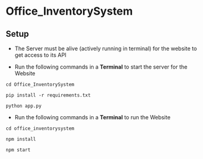 # Office_InventorySystem

## Setup

- The Server must be alive (actively running in terminal) for the website to get access to its API

- Run the following commands in a **Terminal** to start the server for the Website

``` shell
cd Office_InventorySystem
```

``` shell
pip install -r requirements.txt
```

```shell
python app.py
```

- Run the following commands in a **Terminal** to run the Website

``` shell
cd office_inventorysystem
```

``` shell
npm install
```

``` shell
npm start
```
